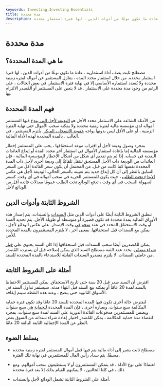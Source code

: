 ```yaml
---
keywords: Investing,Investing Essentials
title: مدة محددة
description: مصطلح ثابت يصف أداة استثمارية ، عادة ما تكون نوعًا من أدوات الدين ، لها فترة استثمار محددة.
---
```


# مدة محددة
## ما هي المدة المحددة؟

مصطلح ثابت يصف أداة استثمارية ، عادة ما تكون نوعًا من أدوات الدين ، لها فترة استثمار محددة. من خلال استثمار محدد المدة ، يتنازل المستثمر عن أمواله لفترة زمنية محددة ولا يُسدد استثماره الأساسي إلا في نهاية فترة الاستثمار. في بعض الحالات ، على الرغم من وجود مدة محددة على الاستثمار ، قد لا يتعين على المستثمر أو المُصدر الالتزام بها.

## فهم المدة المحددة

من الأمثلة الشائعة على الاستثمار محدد الأجل هو [الوديعة لأجل التي يودع](/termdeposit) فيها المستثمر أمواله لدى مؤسسة مالية لفترة زمنية محددة ولا يمكنه سحب الأموال حتى نهاية الفترة الزمنية ، أو على الأقل ليس بدونها يواجه [عقوبة الانسحاب المبكر](/withdrawal-penalty). يلتزم المستثمر ، في الغالب ، بالمدة المحددة لهذه الأداة المالية.

بمجرد وصول وديعة لأجل أو اقتراب موعد استحقاقها ، يجب على المستثمر إخطار مؤسسته المالية إما بإعادة استثمار الأموال في استثمار آخر محدد المدة أو إيداع العائدات النقدية في حسابه. إذا لم يتم تقديم أي شكل من أشكال الإخطار للمؤسسة المالية ، فإن العائدات من الوديعة ذات الأجل المستحق تنتقل تلقائيًا إلى وديعة أخرى لأجل ذات المدة المحددة نفسها كما كانت من قبل. من المحتمل أن يكون سعر الفائدة أقل من السعر السابق بالنظر إلى أن كل إيداع جديد يتم تعيينه بالسعر الحالي. الوديعة لأجل هي عكس [الإيداع تحت الطلب](/demanddeposit) ، حيث يكون للمستثمر الحرية في سحب أمواله في أي وقت. كسعر لسهولة السحب في أي وقت ، تدفع الودائع تحت الطلب عمومًا معدلات فائدة أقل من الودائع لأجل.

## الشروط الثابتة وأدوات الدين

تنطبق الشروط الثابتة أيضًا على أدوات الدين مثل [السندات](/debenture) والسندات. يتم إصدار هذه الأوراق المالية بمدة محددة قد تكون قصيرة أو متوسطة أو طويلة الأجل. يتم تحديد المدة أو وقت الاستحقاق المحدد في عقد [منحة](/trust_indenture) [في](/trust_indenture) وقت الإصدار. على عكس الودائع لأجل ، يمكن بيع السندات قبل استحقاقها. بمعنى آخر ، لا يلتزم المستثمرون بالمدة المحددة للأمن.

يمكن للمُصدرين أيضًا سحب السندات قبل استحقاقها إذا كان السند يحتوي على [خيار شراء مضمّن](/embeddedoption). يحدد عقد الثقة مصطلح السند الذي يمكن إصلاحه قبل أن يسترده المُصدر من حاملي السندات. لا يلتزم مصدرو السندات القابلة للاستدعاء بالمدة المحددة للسند.

## أمثلة على الشروط الثابتة

افترض أن السند صدر قبل 20 سنة حتى تاريخ الاستحقاق. يمكن للمستثمر الاحتفاظ بالسند لمدة 20 عامًا أو يمكنه بيع السند قبل انتهاء مدته. سيستمر تداول السند في الأسواق الثانوية حتى ينضج ، وعند هذه النقطة سيتم إيقافه.

لنفترض حالة أخرى تكون فيها المدة المحددة للسند 20 عامًا وقد تكون فترة حماية المكالمة سبع سنوات. وبعبارة أخرى ، فإن المدة المحددة [للحماية](/callprotection) [هي](/callprotection) سبع سنوات ويضمن للمستثمرين مدفوعات الفائدة الدورية على السند لمدة سبع سنوات. بمجرد انقضاء مدة حماية المكالمة ، يمكن للمُصدر اختيار إعادة شراء سنداته من السوق بغض النظر عن المدة الإجمالية الثابتة البالغة 20 عامًا.

## يسلط الضوء

- مصطلح ثابت يشير إلى أداة مالية يتم فيها قفل أموال المستثمر لفترة زمنية محددة مسبقًا. يتم سداد رأس المال للمستثمرين في نهاية تلك الفترة.

- اعتمادًا على نوع الأداة ، قد يتمكن المستثمرون أو لا يستطيعون سحب أموالهم. ومع ذلك ، في كلتا الحالتين ، لا يمكنهم القيام بذلك إلا بعد فترة محددة.

- أمثلة على الشروط الثابتة تشمل الودائع لأجل والسندات.

